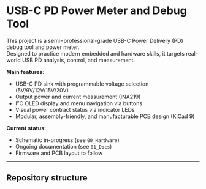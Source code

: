 # USB-C PD Power Meter and Debug Tool

This project is a semi=professional-grade USB-C Power Delivery (PD) debug tool and power meter.  
Designed to practice modern embedded and hardware skills, it targets real-world USB PD analysis, control, and measurement.

**Main features:**
- USB-C PD sink with programmable voltage selection (5V/9V/12V/15V/20V)
- Output power and current measurement (INA219)
- I²C OLED display and menu navigation via buttons
- Visual power contract status via indicator LEDs
- Modular, assembly-friendly, and manufacturable PCB design (KiCad 9)

**Current status:**  
- Schematic in-progress (see `00_Hardware`)
- Ongoing documentation (see `01_Docs`)
- Firmware and PCB layout to follow

---

## Repository structure